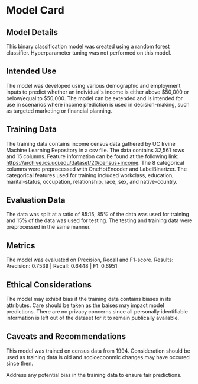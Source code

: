 # Model Card


## Model Details

This binary classification model was created using a random forest classifier. Hyperparameter tuning was not performed on this model.

## Intended Use

The model was developed using various demographic and employment inputs to predict whether an individual's income is either above $50,000 or below/equal to $50,000. The model can be extended and is intended for use in scenarios where income prediction is used in decision-making, such as targeted marketing or financial planning.

## Training Data

The training data contains income census data gathered by UC Irvine Machine Learning Repository in a csv file. The data contains 32,561 rows and 15 columns. Feature information can be found at the following link: https://archive.ics.uci.edu/dataset/20/census+income. The 8 categorical columns were preprocessed with OneHotEncoder and LabelBinarizer. The categorical features used for training included workclass, education, marital-status, occupation, relationship, race, sex, and native-country.

## Evaluation Data
The data was split at a ratio of 85:15, 85% of the data was used for training and 15% of the data was used for testing. The testing and training data were preprocessed in the same manner.

## Metrics
The model was evaluated on Precision, Recall and F1-score.
Results:
Precision: 0.7539 | Recall: 0.6448 | F1: 0.6951

## Ethical Considerations
The model may exhibit bias if the training data contains biases in its attributes. Care should be taken as the baises may impact model predictions. There are no privacy concerns since all personally identifiable information is left out of the dataset for it to remain publically available.

## Caveats and Recommendations
This model was trained on census data from 1994. Consideration should be used as training data is old and socioecoonmic changes may have occured since then.

Address any potential bias in the training data to ensure fair predictions. 
